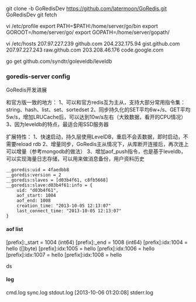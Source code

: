 
git clone -b GoRedisDev https://github.com/latermoon/GoRedis.git GoRedisDev
git fetch

vi /etc/profile
export PATH=$PATH:/home/server/go/bin
export GOROOT=/home/server/go/
export GOPATH=/home/server/gopath/

vi /etc/hosts
207.97.227.239 github.com
204.232.175.94 gist.github.com
207.97.227.243 raw.github.com
203.208.46.176  code.google.com

go get github.com/syndtr/goleveldb/leveldb




### goredis-server config

GoRedis开发进展

和官方版一致的地方：
1、可以和官方redis互为主从，支持大部分常用指令集：string、hash、list、set、sortedset
2、同步持久化的SET平均6w+/s、GET平均5w/s，增加LRUCache后，可以达到10w/s左右（大致数据，看开的CPU情况）
3、因为leveldb的特点，最适合用SSD服务器

扩展特性：
1、快速启动，持久层使用LevelDB，重启不会丢数据，即时启动，不需要reload rdb
2、增量同步，GoRedis主从情况下，从库断开连接后，再次连上可以增量（参考mongodb的做法）
3、增加aof_push指令，也是基于leveldb，可以实现海量日志存储，可以用来做消息备份，用户资料历史

```
__goredis:uid = 4faedbb8
__goredis:version = 2
__goredis:slaves = [d03b4f61, c8fb5668]
__goredis:slave:d03b4f61:info = {
	uid: "d03b4f61",
	aof_start: 1004
	aof_end: 1008
	creation_time: "2013-10-05 12:13:07"
	last_connect_time: "2013-10-05 12:13:07"
}

```

#### aof list

\[prefix]:_start = 1004 (int64)
\[prefix]:_end = 1008 (int64)
\[prefix]:idx:1004 = hello ([]byte)
\[prefix]:idx:1005 = hello
\[prefix]:idx:1006 = hello
\[prefix]:idx:1007 = hello
\[prefix]:idx:1008 = hello

ds

#### log
cmd.log 
sync.log
stdout.log
[2013-10-06 01:20:08] 
stderr.log
